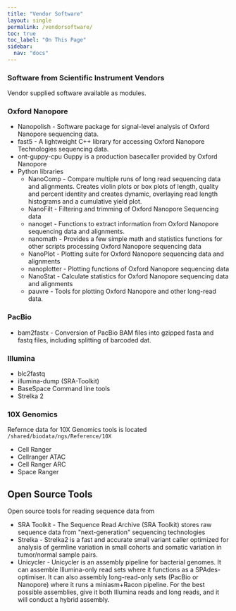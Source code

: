 ```yaml
---
title: "Vendor Software"
layout: single
permalink: /vendorsoftware/
toc: true
toc_label: "On This Page"
sidebar:
  nav: "docs"
---
```


### Software from Scientific Instrument Vendors 

Vendor supplied software available as modules.

### Oxford Nanopore
 - Nanopolish - Software package for signal-level analysis of Oxford Nanopore sequencing data.
 - fast5 - A lightweight C++ library for accessing Oxford Nanopore Technologies sequencing data.
 - ont-guppy-cpu  Guppy is a production basecaller provided by Oxford Nanopore
 - Python libraries
    - NanoComp - Compare multiple runs of long read sequencing data and alignments. Creates violin plots or box plots of length, quality and percent identity and creates dynamic, overlaying read length histograms and a cumulative yield plot.
    - NanoFilt - Filtering and trimming of Oxford Nanopore Sequencing data
    - nanoget - Functions to extract information from Oxford Nanopore sequencing data and alignments.
    - nanomath - Provides a few simple math and statistics functions for other scripts processing Oxford Nanopore sequencing data
    - NanoPlot - Plotting suite for Oxford Nanopore sequencing data and alignments
    - nanoplotter - Plotting functions of Oxford Nanopore sequencing data
    - NanoStat - Calculate statistics for Oxford Nanopore sequencing data and alignments
    - pauvre - Tools for plotting Oxford Nanopore and other long-read data.

### PacBio
 - bam2fastx - Conversion of PacBio BAM files into gzipped fasta and fastq files, including splitting of barcoded dat.

### Illumina
 - blc2fastq
 - illumina-dump (SRA-Toolkit)
 - BaseSpace Command line tools
 - Strelka 2

### 10X Genomics
Refernce data for 10X Genomics tools is located `/shared/biodata/ngs/Reference/10X`
 - Cell Ranger
 - Cellranger ATAC 
 - Cell Ranger ARC
 - Space Ranger

## Open Source Tools
Open source tools for reading sequence data from 
 - SRA Toolkit - The Sequence Read Archive (SRA Toolkit) stores raw sequence data from "next-generation" sequencing technologies
 - Strelka - Strelka2 is a fast and accurate small variant caller
 optimized for analysis of germline variation in small cohorts and
 somatic variation in tumor/normal sample pairs.
 - Unicycler - Unicycler is an assembly pipeline for bacterial genomes. It can assemble Illumina-only read sets where it functions as a SPAdes-optimiser. It can also assembly long-read-only sets (PacBio or Nanopore) where it runs a miniasm+Racon pipeline. For the best possible assemblies, give it both Illumina reads and long reads, and it will conduct a hybrid assembly.
